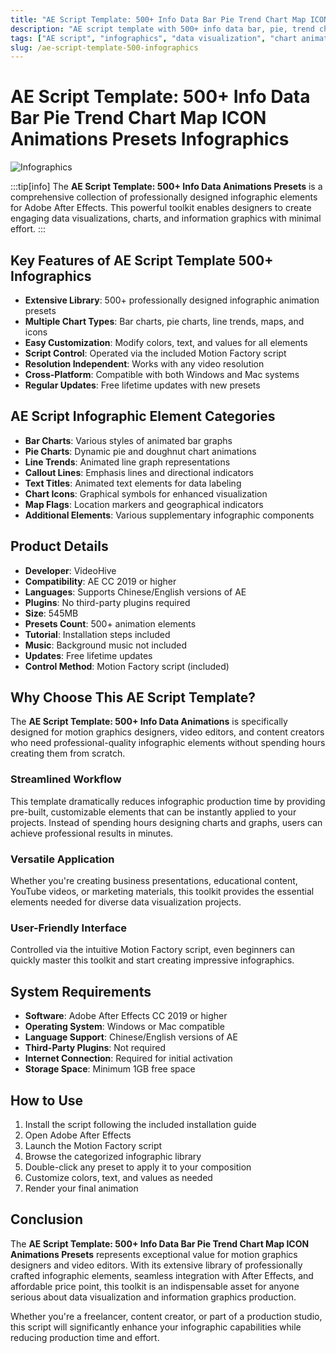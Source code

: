 ```yaml
---
title: "AE Script Template: 500+ Info Data Bar Pie Trend Chart Map ICON Animations Presets Infographics"
description: "AE script template with 500+ info data bar, pie, trend chart, map, and ICON animation presets for infographics."
tags: ["AE script", "infographics", "data visualization", "chart animations", "bar chart", "pie chart", "trend chart", "motion factory", "information graphics", "After Effects", "videohive"]
slug: /ae-script-template-500-infographics
---
```


# AE Script Template: 500+ Info Data Bar Pie Trend Chart Map ICON Animations Presets Infographics

![Infographics](https://www.gfxcamp.com/wp-content/uploads/2023/03/Infographics-43277101.jpg)

:::tip[info]
The **AE Script Template: 500+ Info Data Animations Presets** is a comprehensive collection of professionally designed infographic elements for Adobe After Effects. This powerful toolkit enables designers to create engaging data visualizations, charts, and information graphics with minimal effort.
:::

## Key Features of AE Script Template 500+ Infographics

- **Extensive Library**: 500+ professionally designed infographic animation presets
- **Multiple Chart Types**: Bar charts, pie charts, line trends, maps, and icons
- **Easy Customization**: Modify colors, text, and values for all elements
- **Script Control**: Operated via the included Motion Factory script
- **Resolution Independent**: Works with any video resolution
- **Cross-Platform**: Compatible with both Windows and Mac systems
- **Regular Updates**: Free lifetime updates with new presets

## AE Script Infographic Element Categories

- **Bar Charts**: Various styles of animated bar graphs
- **Pie Charts**: Dynamic pie and doughnut chart animations
- **Line Trends**: Animated line graph representations
- **Callout Lines**: Emphasis lines and directional indicators
- **Text Titles**: Animated text elements for data labeling
- **Chart Icons**: Graphical symbols for enhanced visualization
- **Map Flags**: Location markers and geographical indicators
- **Additional Elements**: Various supplementary infographic components

## Product Details

- **Developer**: VideoHive
- **Compatibility**: AE CC 2019 or higher
- **Languages**: Supports Chinese/English versions of AE
- **Plugins**: No third-party plugins required
- **Size**: 545MB
- **Presets Count**: 500+ animation elements
- **Tutorial**: Installation steps included
- **Music**: Background music not included
- **Updates**: Free lifetime updates
- **Control Method**: Motion Factory script (included)

## Why Choose This AE Script Template?

The **AE Script Template: 500+ Info Data Animations** is specifically designed for motion graphics designers, video editors, and content creators who need professional-quality infographic elements without spending hours creating them from scratch.

### Streamlined Workflow

This template dramatically reduces infographic production time by providing pre-built, customizable elements that can be instantly applied to your projects. Instead of spending hours designing charts and graphs, users can achieve professional results in minutes.

### Versatile Application

Whether you're creating business presentations, educational content, YouTube videos, or marketing materials, this toolkit provides the essential elements needed for diverse data visualization projects.

### User-Friendly Interface

Controlled via the intuitive Motion Factory script, even beginners can quickly master this toolkit and start creating impressive infographics.

## System Requirements

- **Software**: Adobe After Effects CC 2019 or higher
- **Operating System**: Windows or Mac compatible
- **Language Support**: Chinese/English versions of AE
- **Third-Party Plugins**: Not required
- **Internet Connection**: Required for initial activation
- **Storage Space**: Minimum 1GB free space

## How to Use

1. Install the script following the included installation guide
2. Open Adobe After Effects
3. Launch the Motion Factory script
4. Browse the categorized infographic library
5. Double-click any preset to apply it to your composition
6. Customize colors, text, and values as needed
7. Render your final animation

## Conclusion

The **AE Script Template: 500+ Info Data Bar Pie Trend Chart Map ICON Animations Presets** represents exceptional value for motion graphics designers and video editors. With its extensive library of professionally crafted infographic elements, seamless integration with After Effects, and affordable price point, this toolkit is an indispensable asset for anyone serious about data visualization and information graphics production.

Whether you're a freelancer, content creator, or part of a production studio, this script will significantly enhance your infographic capabilities while reducing production time and effort.
